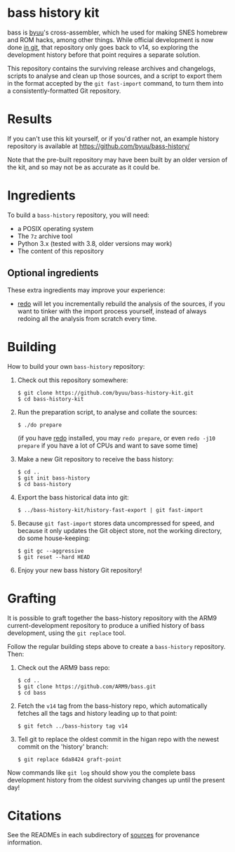 bass history kit
================

bass is [byuu]'s cross-assembler,
which he used for making SNES homebrew and ROM hacks,
among other things.
While official development is now done [in git][arm9bass],
that repository only goes back to v14,
so exploring the development history before that point
requires a separate solution.

[byuu]: https://byuu.org/about
[arm9bass]: https://github.com/ARM9/bass

This repository contains the surviving release archives and changelogs,
scripts to analyse and clean up those sources, and a script to export them
in the format accepted by the `git fast-import` command, to turn them into a
consistently-formatted Git repository.

Results
=======

If you can't use this kit yourself, or if you'd rather not, an example history
repository is available at https://github.com/byuu/bass-history/

Note that the pre-built repository may have been built by an older version of
the kit, and so may not be as accurate as it could be.

Ingredients
===========

To build a `bass-history` repository, you will need:

  - a POSIX operating system
  - The `7z` archive tool
  - Python 3.x (tested with 3.8, older versions may work)
  - The content of this repository

Optional ingredients
--------------------

These extra ingredients may improve your experience:

  - [redo] will let you incrementally rebuild the analysis of the sources,
    if you want to tinker with the import process yourself, instead of always
    redoing all the analysis from scratch every time.

[redo]: https://github.com/apenwarr/redo

Building
========

How to build your own `bass-history` repository:

 1. Check out this repository somewhere:

        $ git clone https://github.com/byuu/bass-history-kit.git
        $ cd bass-history-kit

 1. Run the preparation script, to analyse and collate the sources:

        $ ./do prepare

    (if you have [redo] installed, you may `redo prepare`, or even
    `redo -j10 prepare` if you have a lot of CPUs and want to save some time)

 1. Make a new Git repository to receive the bass history:

        $ cd ..
        $ git init bass-history
        $ cd bass-history

 1. Export the bass historical data into git:

        $ ../bass-history-kit/history-fast-export | git fast-import

 1. Because `git fast-import` stores data uncompressed for speed, and because
    it only updates the Git object store, not the working directory, do some
    house-keeping:

        $ git gc --aggressive
        $ git reset --hard HEAD

 1. Enjoy your new bass history Git repository!

Grafting
========

It is possible to graft together the bass-history repository
with the ARM9 current-development repository
to produce a unified history of bass development,
using the `git replace` tool.

Follow the regular building steps above to create a `bass-history` repository.
Then:

 1. Check out the ARM9 bass repo:

        $ cd ..
        $ git clone https://github.com/ARM9/bass.git
        $ cd bass

 1. Fetch the `v14` tag from the bass-history repo, which automatically
    fetches all the tags and history leading up to that point:

        $ git fetch ../bass-history tag v14

 1. Tell git to replace the oldest commit in the higan repo with the newest
    commit on the 'history' branch:

        $ git replace 6da8424 graft-point

Now commands like `git log` should show you the complete bass development
history from the oldest surviving changes up until the present day!

Citations
=========

See the READMEs in each subdirectory of [sources](sources/) for provenance
information.
